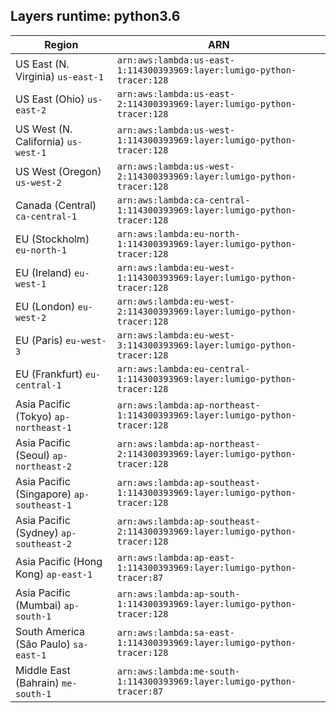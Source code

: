 Layers runtime: python3.6
----
| Region | ARN |
| --- | --- |
|US East (N. Virginia)  `us-east-1`|`arn:aws:lambda:us-east-1:114300393969:layer:lumigo-python-tracer:128`|
|US East (Ohio)  `us-east-2`|`arn:aws:lambda:us-east-2:114300393969:layer:lumigo-python-tracer:128`|
|US West (N. California)  `us-west-1`|`arn:aws:lambda:us-west-1:114300393969:layer:lumigo-python-tracer:128`|
|US West (Oregon)  `us-west-2`|`arn:aws:lambda:us-west-2:114300393969:layer:lumigo-python-tracer:128`|
|Canada (Central)  `ca-central-1`|`arn:aws:lambda:ca-central-1:114300393969:layer:lumigo-python-tracer:128`|
|EU (Stockholm)  `eu-north-1`|`arn:aws:lambda:eu-north-1:114300393969:layer:lumigo-python-tracer:128`|
|EU (Ireland)  `eu-west-1`|`arn:aws:lambda:eu-west-1:114300393969:layer:lumigo-python-tracer:128`|
|EU (London)  `eu-west-2`|`arn:aws:lambda:eu-west-2:114300393969:layer:lumigo-python-tracer:128`|
|EU (Paris)  `eu-west-3`|`arn:aws:lambda:eu-west-3:114300393969:layer:lumigo-python-tracer:128`|
|EU (Frankfurt)  `eu-central-1`|`arn:aws:lambda:eu-central-1:114300393969:layer:lumigo-python-tracer:128`|
|Asia Pacific (Tokyo)  `ap-northeast-1`|`arn:aws:lambda:ap-northeast-1:114300393969:layer:lumigo-python-tracer:128`|
|Asia Pacific (Seoul)  `ap-northeast-2`|`arn:aws:lambda:ap-northeast-2:114300393969:layer:lumigo-python-tracer:128`|
|Asia Pacific (Singapore)  `ap-southeast-1`|`arn:aws:lambda:ap-southeast-1:114300393969:layer:lumigo-python-tracer:128`|
|Asia Pacific (Sydney)  `ap-southeast-2`|`arn:aws:lambda:ap-southeast-2:114300393969:layer:lumigo-python-tracer:128`|
|Asia Pacific (Hong Kong)  `ap-east-1`|`arn:aws:lambda:ap-east-1:114300393969:layer:lumigo-python-tracer:87`|
|Asia Pacific (Mumbai)  `ap-south-1`|`arn:aws:lambda:ap-south-1:114300393969:layer:lumigo-python-tracer:128`|
|South America (São Paulo)  `sa-east-1`|`arn:aws:lambda:sa-east-1:114300393969:layer:lumigo-python-tracer:128`|
|Middle East (Bahrain)  `me-south-1`|`arn:aws:lambda:me-south-1:114300393969:layer:lumigo-python-tracer:87`|
